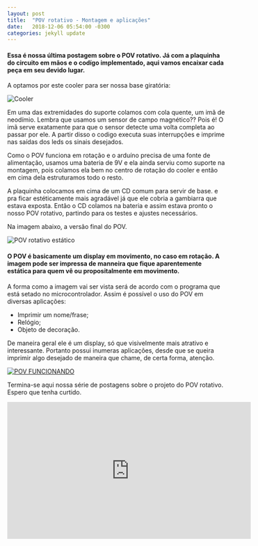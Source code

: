 ```yaml
---
layout: post
title:  "POV rotativo - Montagem e aplicações"
date:   2018-12-06 05:54:00 -0300
categories: jekyll update
---
```


<h4>Essa é nossa última postagem sobre o POV rotativo. Já com a plaquinha do circuito em mãos e o codígo implementado, aqui vamos encaixar cada peça em seu devido lugar.</h4>

A optamos por este cooler para ser nossa base giratória:

![Cooler](/mariaelenasilveira.github.io/images/cooler.png)

Em uma das extremidades do suporte colamos com cola quente, um imã de neodímio. Lembra que usamos um sensor de campo magnético??
Pois é! O imã serve exatamente para que o sensor detecte uma volta completa ao passar por ele. A partir disso o codigo executa suas interrupções e imprime nas saídas dos leds os sinais desejados.

Como o POV funciona em rotação e o arduíno precisa de uma fonte de alimentação, usamos uma bateria de 9V e ela ainda serviu como suporte na montagem, pois colamos ela bem no centro de rotação do cooler e então em cima dela estruturamos todo o resto.

A plaquinha colocamos em cima de um CD comum para servir de base. e pra ficar estéticamente mais agradável já que ele cobria a gambiarra que estava exposta. Então o CD colamos na bateria e assim estava pronto o nosso POV rotativo, partindo para os testes e ajustes necessários.

Na imagem abaixo, a versão final do POV.

![POV rotativo estático](/mariaelenasilveira.github.io/images/estrutura_fisica.jpg "POV rotativo estático")


<h4>O POV é basicamente um display em movimento, no caso em rotação. A imagem pode ser impressa de manneira que fique aparentemente estática para quem vê ou propositalmente em movimento.</h4>

A forma como a imagem vai ser vista será de acordo com o programa que está setado no microcontrolador. Assim é possível o uso do POV em diversas aplicações:
* Imprimir um nome/frase;
* Relógio;
* Objeto de decoração.

De maneira geral ele é um display, só que visivelmente mais atrativo e interessante. Portanto possui inumeras aplicações, desde que se queira imprimir algo desejado de maneira que chame, de certa forma, atenção.

[![POV FUNCIONANDO](https://img.youtube.com/vi/C1xwJuTIe8s&feature=youtu.be/0.jpg)](https://www.youtube.com/watch?v=C1xwJuTIe8s&feature=youtu.be)

Termina-se aqui nossa série de postagens sobre o projeto do POV rotativo. Espero que tenha curtido.

<!DOCTYPE html> <html> <body> <iframe width="560" height="315" src="https://www.youtube.com/embed/C1xwJuTIe8s" frameborder="0" allow="accelerometer; autoplay; encrypted-media; gyroscope; picture-in-picture" allowfullscreen></iframe> </body> </html>

[jekyll-docs]: http://jekyllrb.com/docs/home
[jekyll-gh]:   https://github.com/jekyll/jekyll
[jekyll-talk]: https://talk.jekyllrb.com/
